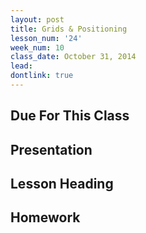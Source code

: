 ```yaml
---
layout: post
title: Grids & Positioning
lesson_num: '24'
week_num: 10
class_date: October 31, 2014
lead: 
dontlink: true
---
```


## Due For This Class

## Presentation

## Lesson Heading
  
## Homework

